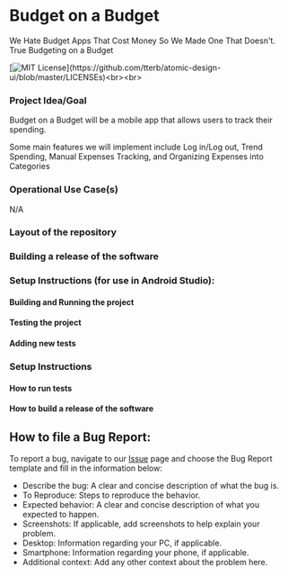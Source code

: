 # Budget on a Budget
We Hate Budget Apps That Cost Money So We Made One That Doesn't. True Budgeting on a Budget

[![MIT License](https://img.shields.io/apm/l/atomic-design-ui.svg?)](https://github.com/tterb/atomic-design-ui/blob/master/LICENSEs)<br><br>

### Project Idea/Goal
Budget on a Budget will be a mobile app that allows users to track their spending.

Some main features we will implement include Log in/Log out, Trend Spending, Manual Expenses Tracking,
and Organizing Expenses into Categories

### Operational Use Case(s)
N/A

### Layout of the repository


### Building a release of the software


### Setup Instructions (for use in Android Studio):

#### Building and Running the project


#### Testing the project


#### Adding new tests


### Setup Instructions


#### How to run tests


#### How to build a release of the software


## How to file a Bug Report:
To report a bug, navigate to our [Issue](https://github.com/evaliu2002/budget-on-a-budget/issues/new/choose) page and choose the
Bug Report template and fill in the information below:
- Describe the bug: A clear and concise description of what the bug is.
- To Reproduce: Steps to reproduce the behavior.
- Expected behavior: A clear and concise description of what you expected to happen.
- Screenshots: If applicable, add screenshots to help explain your problem.
- Desktop: Information regarding your PC, if applicable.
- Smartphone: Information regarding your phone, if applicable.
- Additional context: Add any other context about the problem here.
